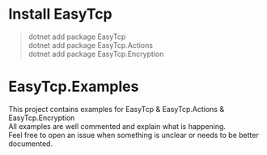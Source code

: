 # Install EasyTcp
> dotnet add package EasyTcp <br/>
> dotnet add package EasyTcp.Actions<br/>
> dotnet add package EasyTcp.Encryption<br/>

# EasyTcp.Examples
This project contains examples for EasyTcp & EasyTcp.Actions & EasyTcp.Encryption <br/>
All examples are well commented and explain what is happening. <br/>
Feel free to open an issue when something is unclear or needs to be better documented.
